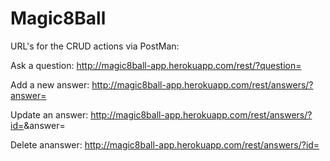 # Magic8Ball
URL's for the CRUD actions via PostMan:

Ask a question: 
http://magic8ball-app.herokuapp.com/rest/?question=<question>

Add a new answer:
http://magic8ball-app.herokuapp.com/rest/answers/?answer=<answer>

Update an answer:
http://magic8ball-app.herokuapp.com/rest/answers/?id=<id>&answer=<answer>

Delete ananswer:
http://magic8ball-app.herokuapp.com/rest/answers/?id=<id>
